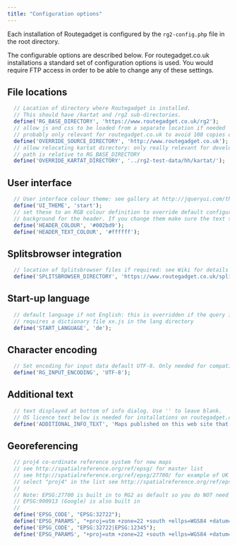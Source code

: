 ```yaml
---
title: "Configuration options"
---
```


Each installation of Routegadget is configured by the `rg2-config.php` file in the root directory.

The configurable options are described below. For routegadget.co.uk installations a standard set of configuration options is used. You would require FTP access in order to be able to change any of these settings.

## File locations

```php
  // Location of directory where Routegadget is installed.
  // This should have /kartat and /rg2 sub-directories.
  define('RG_BASE_DIRECTORY', 'https://www.routegadget.co.uk/rg2');
  // allow js and css to be loaded from a separate location if needed
  // probably only relevant for routegadget.co.uk to avoid 100 copies of source files
  define('OVERRIDE_SOURCE_DIRECTORY', 'http://www.routegadget.co.uk');
  // allow relocating kartat directory: only really relevant for development environment
  // path is relative to RG_BASE_DIRECTORY
  define('OVERRIDE_KARTAT_DIRECTORY', '../rg2-test-data/hh/kartat/');
  ```

## User interface
```php
  // User interface colour theme: see gallery at http://jqueryui.com/themeroller/
  define('UI_THEME', 'start');
  // set these to an RGB colour definition to override default configuration of white text on blue
  // background for the header. If you change them make sure the text shows up on the background
  define('HEADER_COLOUR', '#002bd9');
  define('HEADER_TEXT_COLOUR', '#ffffff');
```

## Splitsbrowser integration
```php
  // location of Splitsbrowser files if required: see Wiki for details of how to install Splitsbrowser
  define('SPLITSBROWSER_DIRECTORY', 'https://www.routegadget.co.uk/splitsbrowser');
```

## Start-up language
```php
  // default language if not English: this is overridden if the query includes a language (e.g. ?lang=fi)
  // requires a dictionary file xx.js in the lang directory
  define('START_LANGUAGE', 'de');
```

## Character encoding

```php  
  // Set encoding for input data default UTF-8. Only needed for compatibility with earlier versions of Routegadget
  define('RG_INPUT_ENCODING', 'UTF-8');
```

## Additional text
```php
  // text displayed at bottom of info dialog. Use '' to leave blank.
  // OS licence text below is needed for installations on routegadget.co.uk site.
  define('ADDITIONAL_INFO_TEXT', 'Maps published on this web site that contain OS data by permission of Ordnance Survey® Licence Number 100046745.');
```

## Georeferencing
```php
  // proj4 co-ordinate reference system for new maps
  // see http://spatialreference.org/ref/epsg/ for master list
  // see http://spatialreference.org/ref/epsg/27700/ for example of UK National Grid
  // select "proj4" in the list see http://spatialreference.org/ref/epsg/27700/proj4/ for example parameter string
  //
  // Note: EPSG:27700 is built in to RG2 as default so you do NOT need to declare it here: this is just an example
  // EPSG:900913 (Google) is also built in
  //
  define('EPSG_CODE', "EPSG:32722");
  define('EPSG_PARAMS', "+proj=utm +zone=22 +south +ellps=WGS84 +datum=WGS84 +units=m +no_defs ");
  define('EPSG_CODE', "EPSG:32722|EPSG:12345");
  define('EPSG_PARAMS', "+proj=utm +zone=22 +south +ellps=WGS84 +datum=WGS84 +units=m +no_defs|+proj=utm +zone=22 +south +ellps=WGS84 +datum=WGS84 +units=m +no_defs");
  ```